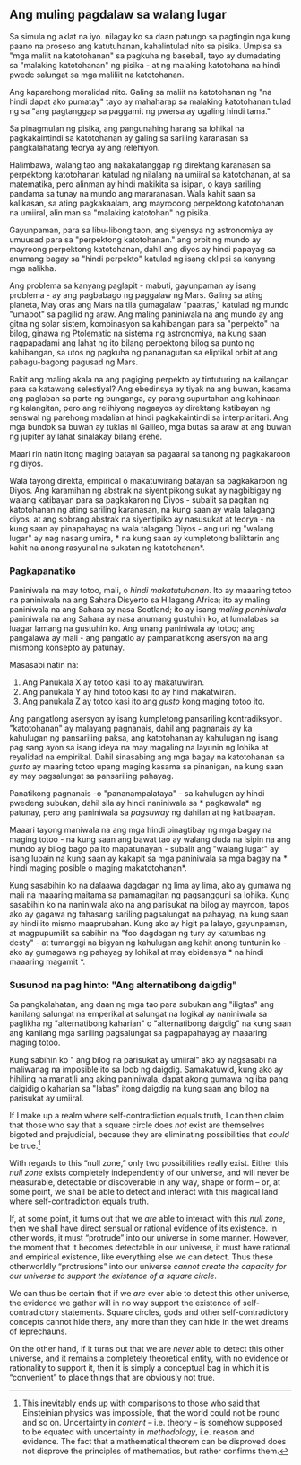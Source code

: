 ## Ang muling pagdalaw sa walang lugar

Sa simula ng aklat na iyo. nilagay ko sa daan patungo sa pagtingin nga kung paano na proseso ang katutuhanan, kahalintulad nito sa pisika. Umpisa sa "mga maliit na katotohanan" sa pagkuha ng baseball, tayo ay dumadating sa "malaking katotohanan" ng pisika - at ng malaking katotohana na hindi pwede salungat sa mga maliliit na katotohanan.

Ang kaparehong moralidad nito. Galing sa maliit na katotohanan ng "na hindi dapat ako pumatay" tayo ay mahaharap sa malaking katotohanan tulad ng sa "ang pagtanggap sa paggamit ng pwersa ay ugaling hindi tama."

Sa pinagmulan ng pisika, ang pangunahing harang sa lohikal na pagkakaintindi sa katotohanan ay galing sa sariling karanasan sa pangkalahatang teorya ay ang relehiyon.

Halimbawa, walang tao ang nakakatanggap ng direktang karanasan sa perpektong katotohanan katulad ng nilalang na umiiral sa katotohanan, at sa matematika, pero alinman ay hindi makikita sa isipan, o kaya sariling pandama sa tunay na mundo ang mararanasan. Wala kahit saan sa kalikasan, sa ating pagkakaalam, ang mayrooong perpektong katotohanan na umiiral, alin man sa "malaking katotohan" ng pisika.

Gayunpaman, para sa libu-libong taon, ang siyensya ng astronomiya ay umuusad para sa "perpektong katotohanan." ang orbit ng mundo ay mayroong perpektong katotohanan, dahil ang diyos ay hindi papayag sa anumang bagay sa "hindi perpekto" katulad ng isang eklipsi sa kanyang mga nalikha.

Ang problema sa kanyang paglapit - mabuti, gayunpaman ay isang problema - ay ang pagbabago ng paggalaw ng Mars. Galing sa ating planeta, May oras ang Mars na tila gumagalaw "paatras," katulad ng mundo "umabot" sa pagilid ng araw. Ang maling paniniwala na ang mundo ay ang gitna ng solar sistem, kombinasyon sa kahibangan para sa "perpekto" na bilog, ginawa ng Ptolematic na sistema ng astronomiya, na kung saan nagpapadami ang lahat ng ito bilang perpektong bilog sa punto ng kahibangan, sa utos ng pagkuha ng pananagutan sa eliptikal orbit at ang pabagu-bagong pagusad ng Mars.

Bakit ang maling akala na ang pagiging perpekto ay tintuturing na kailangan para sa katawang selestiyal? Ang ebedinsya ay tiyak na ang buwan, kasama ang paglaban sa parte ng bunganga, ay parang supurtahan ang kahinaan ng kalangitan, pero ang relihiyong nagaayos ay direktang katibayan ng senswal ng parehong madalian at hindi pagkakaintindi sa interplanitari. Ang mga bundok sa buwan ay tuklas ni Galileo, mga butas sa araw at ang buwan ng jupiter ay lahat sinalakay bilang erehe.

Maari rin natin itong maging batayan sa pagaaral sa tanong ng pagkakaroon ng diyos.

Wala tayong direkta, empirical o makatuwirang batayan sa pagkakaroon ng Diyos. Ang karamihan ng abstrak na siyentipikong sukat ay nagbibigay ng walang katibayan para sa pagkakaron ng Diyos - subalit sa pagitan ng katotohanan ng ating sariling karanasan, na kung saan ay wala talagang diyos, at ang sobrang abstrak na siyentipiko ay nasusukat at teorya - na kung saan ay pinapahayag na wala talagang Diyos - ang uri ng "walang lugar" ay nag nasang umira, * na kung saan ay kumpletong baliktarin ang kahit na anong rasyunal na sukatan ng katotohanan*.

### Pagkapanatiko

Paniniwala na may totoo, mali, o *hindi makatutuhanan*. Ito ay maaaring totoo na paniniwala na ang Sahara Disyerto sa Hilagang Africa; ito ay maling paniniwala na ang Sahara ay nasa Scotland; ito ay isang *maling paniniwala* paniniwala na ang Sahara ay nasa anumang gustuhin ko, at lumalabas sa luagar lamang na gustuhin ko. Ang unang paniniwala ay totoo; ang pangalawa ay mali - ang pangatlo ay pampanatikong asersyon na ang mismong konsepto ay patunay.

Masasabi natin na:

1. Ang Panukala X ay totoo kasi ito ay makatuwiran.
2. Ang panukala Y ay hind totoo kasi ito ay hind makatwiran.
3. Ang panukala Z ay totoo kasi ito ang *gusto* kong maging totoo ito.

Ang pangatlong asersyon ay isang kumpletong pansariling kontradiksyon. "katotohanan" ay malayang pagnanais, dahil ang pagnanais ay ka kahulugan ng pansariling paksa, ang katotohanan ay kahulugan ng isang pag sang ayon sa isang ideya na may magaling na layunin ng lohika at reyalidad na empirikal. Dahil sinasabing ang mga bagay na katotohanan sa *gusto* ay maaring totoo upang maging kasama sa pinanigan, na kung saan ay may pagsalungat sa pansariling pahayag.

Panatikong pagnanais -o "pananampalataya" - sa kahulugan ay hindi pwedeng subukan, dahil sila ay hindi naniniwala sa * pagkawala* ng patunay, pero ang paniniwala sa *pagsuway* ng dahilan at ng katibaayan.

Maaari tayong maniwala na ang mga hindi pinagtibay ng mga bagay na maging totoo - na kung saan ang bawat tao ay walang duda na isipin na ang mundo ay bilog bago pa ito mapatunayan - subalit ang "walang lugar" ay isang lupain na kung saan ay kakapit sa mga paniniwala sa mga bagay na * hindi maging posible o maging makatotohanan*.

Kung sasabihin ko na dalaawa dagdagan ng lima ay lima, ako ay gumawa ng mali na maaaring maitama sa pamamagitan ng pagsangguni sa lohika. Kung sasabihin ko na naniniwala ako na ang parisukat na bilog ay mayroon, tapos ako ay gagawa ng tahasang sariling pagsalungat na pahayag, na kung saan ay hindi ito mismo maaprubahan. Kung ako ay higit pa lalayo, gayunpaman, at magpupumilit sa sabihin na "foo dagdagan ng tury ay katumbas ng desty" - at tumanggi na bigyan ng kahulugan ang kahit anong tuntunin ko - ako ay gumagawa ng pahayag ay lohikal at may ebidensya * na hindi maaaring magamit *.

### Susunod na pag hinto: "Ang alternatibong daigdig"

Sa pangkalahatan, ang daan ng mga tao para subukan ang "iligtas" ang kanilang salungat na emperikal at salungat na logikal ay naniniwala sa paglikha ng "alternatibong kaharian" o "alternatibong daigdig" na kung saan ang kanilang mga sariling pagsalungat sa pagpapahayag ay maaaring maging totoo.

Kung sabihin ko " ang bilog na parisukat ay umiiral" ako ay nagsasabi na maliwanag na imposible ito sa loob ng daigdig. Samakatuwid, kung ako ay hihiling na manatili ang aking paniniwala, dapat akong gumawa ng iba pang daigidig o kaharian sa "labas" itong daigdig na kung saan ang bilog na parisukat ay umiiral.

If I make up a realm where self-contradiction equals truth, I can then claim that those who say that a square circle does *not* exist are themselves bigoted and prejudicial, because they are eliminating possibilities that *could* be true.[^1]

With regards to this “null zone,” only two possibilities really exist. Either this *null zone* exists completely independently of our universe, and will never be measurable, detectable or discoverable in any way, shape or form – or, at some point, we shall be able to detect and interact with this magical land where self-contradiction equals truth.

If, at some point, it turns out that we *are* able to interact with this *null zone*, then we shall have direct sensual or rational evidence of its existence. In other words, it must “protrude” into our universe in some manner. However, the moment that it becomes detectable in our universe, it must have rational and empirical existence, like everything else we can detect. Thus these otherworldly “protrusions” into our universe *cannot create the capacity for our universe to support the existence of a square circle*.

We can thus be certain that if we *are* ever able to detect this other universe, the evidence we gather will in no way support the existence of self-contradictory statements. Square circles, gods and other self-contradictory concepts cannot hide there, any more than they can hide in the wet dreams of leprechauns.

On the other hand, if it turns out that we are *never* able to detect this other universe, and it remains a completely theoretical entity, with no evidence or rationality to support it, then it is simply a conceptual bag in which it is “convenient” to place things that are obviously not true.

[^1]: This inevitably ends up with comparisons to those who said that Einsteinian physics was impossible, that the world could not be round and so on. Uncertainty in *content* – i.e. theory – is somehow supposed to be equated with uncertainty in *methodology*, i.e. reason and evidence. The fact that a mathematical theorem can be disproved does not disprove the principles of mathematics, but rather confirms them.